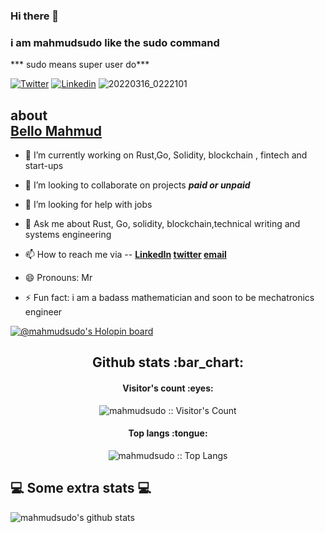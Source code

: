 ### Hi there 👋
### i am mahmudsudo like the sudo command 
*** sudo means super user do***

[![Twitter](https://img.shields.io/badge/-Twitter-222222?style=flat-square&logo=twitter&logoColor=white&link=https://twitter.com/bellomahmud6/)](https://twitter.com/bellomahmud6/)
[![Linkedin](https://img.shields.io/badge/-LinkedIn-222222?style=flat-square&logo=Linkedin&logoColor=white&link=https://www.linkedin.com/in//)](https://www.linkedin.com/in/bello-mahmud-613575207/)
![20220316_0222101](https://user-images.githubusercontent.com/75342173/158498256-35eca15a-86bd-4c64-bab5-2a2352d7e7f9.gif)
 ## about <div class="badge-base LI-profile-badge" data-locale="en_US" data-size="medium" data-theme="dark" data-type="VERTICAL" data-vanity="bello-mahmud-613575207" data-version="v1"><a class="badge-base__link LI-simple-link" href="https://ng.linkedin.com/in/bello-mahmud-613575207?trk=profile-badge">Bello Mahmud</a></div>
              
<!--
**mahmudsudo/mahmudsudo** is a ✨ _special_ ✨ repository because its `README.md` (this file) appears on your GitHub profile.

Here are some ideas to get you started:-->

- 🔭 I’m currently working on Rust,Go, Solidity, blockchain , fintech and start-ups
- 👯 I’m looking to collaborate on projects ***paid or unpaid***
- 🤔 I’m looking for help with jobs 
- 💬 Ask me about Rust, Go, solidity, blockchain,technical writing and systems engineering

- 📫 How to reach me via -- __[LinkedIn](https://www.linkedin.com/in/bello-mahmud-613575207) [twitter](https://twitter.com/bellomahmud6) [email](blinkztyler@gmail.com)__
- 😄 Pronouns: Mr
- ⚡ Fun fact:  i am a badass mathematician and soon to be mechatronics engineer


[![@mahmudsudo's Holopin board](https://holopin.io/api/user/board?user=mahmudsudo)](https://holopin.io/@mahmudsudo)

<h2 align="center">Github stats :bar_chart:</h2>

<h4 align="center">Visitor's count :eyes:</h4>

<p align="center"><img src="https://profile-counter.glitch.me/{mahmudsudo}/count.svg" alt="mahmudsudo :: Visitor's Count" /></p>

<h4 align="center">Top langs :tongue:</h4>

<p align="center"><img src="https://github-readme-stats.vercel.app/api/top-langs/?username=mahmudsudo&langs_count=10&theme=tokyonight&layout=compact" alt="mahmudsudo :: Top Langs" /></p>
<h2>💻 Some extra stats 💻</h2>

![mahmudsudo's github stats](https://github-readme-stats.vercel.app/api?username=mahmudsudo&show_icons=true&title_color=fff&icon_color=79ff97&text_color=9f9f9f&bg_color=151515)
